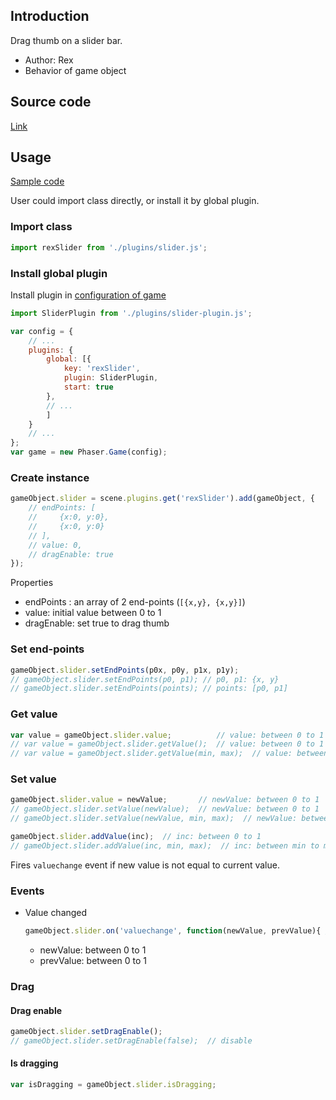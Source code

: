 ## Introduction

Drag thumb on a slider bar.

- Author: Rex
- Behavior of game object

## Source code

[Link](https://github.com/rexrainbow/phaser3-rex-notes/blob/master/plugins/slider-plugin.js)

## Usage

[Sample code](https://github.com/rexrainbow/phaser3-rex-notes/tree/master/examples/slider)

User could import class directly, or install it by global plugin.

### Import class

```javascript
import rexSlider from './plugins/slider.js';
```

### Install global plugin

Install plugin in [configuration of game](game.md#configuration)

```javascript
import SliderPlugin from './plugins/slider-plugin.js';

var config = {
    // ...
    plugins: {
        global: [{
            key: 'rexSlider',
            plugin: SliderPlugin,
            start: true
        },
        // ...
        ]
    }
    // ...
};
var game = new Phaser.Game(config);
```

### Create instance

```javascript
gameObject.slider = scene.plugins.get('rexSlider').add(gameObject, {
    // endPoints: [
    //     {x:0, y:0},
    //     {x:0, y:0}
    // ],
    // value: 0,
    // dragEnable: true
});
```

Properties

- endPoints : an array of 2 end-points (`[{x,y}, {x,y}]`)
- value: initial value between 0 to 1
- dragEnable: set true to drag thumb

### Set end-points

```javascript
gameObject.slider.setEndPoints(p0x, p0y, p1x, p1y);
// gameObject.slider.setEndPoints(p0, p1); // p0, p1: {x, y}
// gameObject.slider.setEndPoints(points); // points: [p0, p1]
```

### Get value

```javascript
var value = gameObject.slider.value;          // value: between 0 to 1
// var value = gameObject.slider.getValue();  // value: between 0 to 1
// var value = gameObject.slider.getValue(min, max);  // value: between min to max
```

### Set value

```javascript
gameObject.slider.value = newValue;       // newValue: between 0 to 1
// gameObject.slider.setValue(newValue);  // newValue: between 0 to 1
// gameObject.slider.setValue(newValue, min, max);  // newValue: between min to max
```

```javascript
gameObject.slider.addValue(inc);  // inc: between 0 to 1
// gameObject.slider.addValue(inc, min, max);  // inc: between min to max
```

Fires `valuechange` event if new value is not equal to current value.

### Events

- Value changed
    ```javascript
    gameObject.slider.on('valuechange', function(newValue, prevValue){ /* ... */ });
    ```
    - newValue: between 0 to 1
    - prevValue: between 0 to 1

### Drag

#### Drag enable

```javascript
gameObject.slider.setDragEnable();
// gameObject.slider.setDragEnable(false);  // disable
```

#### Is dragging

```javascript
var isDragging = gameObject.slider.isDragging;
```